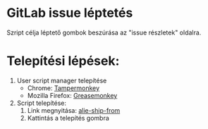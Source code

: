 GitLab issue léptetés
=====
Szript célja léptető gombok beszúrása az "issue részletek" oldalra.


Telepítési lépések:
=====
1. User script manager telepítése
    * Chrome: [Tampermonkey](https://chrome.google.com/webstore/detail/tampermonkey/dhdgffkkebhmkfjojejmpbldmpobfkfo)
    * Mozilla Firefox: [Greasemonkey](https://addons.mozilla.org/hu/firefox/addon/greasemonkey/)
2. Script telepítése:
    1. Link megnyitása: [alie-ship-from](https://raw.githubusercontent.com/peetertoth/gitlab-issue-stepper/main/gitlab-issue-stepper.user.js)
    2. Kattintás a telepítés gombra
